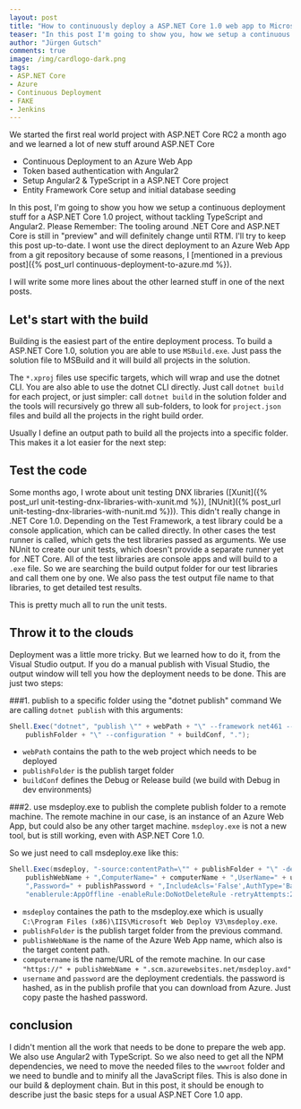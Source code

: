 ```yaml
--- 
layout: post
title: "How to continuously deploy a ASP.​NET Core 1.0 web app to Microsoft Azure"
teaser: "In this post I'm going to show you, how we setup a continuous deployment stuff for a ASP.NET Core 1.0 project. I wont use the direct deployment to an Azure Web App from a git repository because of some reasons."
author: "Jürgen Gutsch"
comments: true
image: /img/cardlogo-dark.png
tags: 
- ASP.NET Core
- Azure
- Continuous Deployment
- FAKE
- Jenkins
---
```


We started the first real world project with ASP.NET Core RC2 a month ago and we learned a lot of new stuff around ASP.NET Core 
- Continuous Deployment to an Azure Web App
- Token based authentication with Angular2
- Setup Angular2 & TypeScript in a ASP.NET Core project
- Entity Framework Core setup and initial database seeding


In this post, I'm going to show you how we setup a continuous deployment stuff for a ASP.NET Core 1.0 project, without tackling TypeScript and Angular2. Please Remember: The tooling around .NET Core and ASP.NET Core is still in "preview" and will definitely change until RTM. I'll try to keep this post up-to-date. I wont use the direct deployment to an Azure Web App from a git repository because of some reasons, I [mentioned in a previous post]({% post_url continuous-deployment-to-azure.md %}).

I will write some more lines about the other learned stuff in one of the next posts. 

## Let's start with the build
Building is the easiest part of the entire deployment process. To build a ASP.NET Core 1.0, solution you are able to use `MSBuild.exe`. Just pass the solution file to MSBuild and it will build all projects in the solution.

The `*.xproj` files use specific targets, which will wrap and use the dotnet CLI. You are also able to use the dotnet CLI directly. Just call `dotnet build` for each project, or just simpler: call `dotnet build` in the solution folder and the tools will recursively go threw all sub-folders, to look for `project.json` files and build all the projects in the right build order.

Usually I define an output path to build all the projects into a specific folder. This makes it a lot easier for the next step:

## Test the code
Some months ago, I wrote about unit testing DNX libraries ([Xunit]({% post_url unit-testing-dnx-libraries-with-xunit.md %}), [NUnit]({% post_url unit-testing-dnx-libraries-with-nunit.md %})). This didn't really change in .NET Core 1.0. Depending on the Test Framework, a test library could be a console application, which can be called directly. In other cases the test runner is called, which gets the test libraries passed as arguments. We use NUnit to create our unit tests, which doesn't provide a separate runner yet for .NET Core. All of the test libraries are console apps and will build to a `.exe` file. So we are searching the build output folder for our test libraries and call them one by one. We also pass the test output file name to that libraries, to get detailed test results.

This is pretty much all to run the unit tests.

## Throw it to the clouds
Deployment was a little more tricky. But we learned how to do it, from the Visual Studio output. If you do a manual publish with Visual Studio, the output window will tell you how the deployment needs to be done. This are just two steps:

###1. publish to a specific folder using the "dotnet publish" command
We are calling `dotnet publish` with this arguments:

~~~ csharp
Shell.Exec("dotnet", "publish \"" + webPath + "\" --framework net461 --output \"" + 
    publishFolder + "\" --configuration " + buildConf, ".");
~~~
- `webPath` contains the path to the web project which needs to be deployed
- `publishFolder` is the publish target folder
- `buildConf` defines the Debug or Release build (we build with Debug in dev environments)


###2. use msdeploy.exe to publish the complete publish folder to a remote machine. 
The remote machine in our case, is an instance of an Azure Web App, but could also be any other target machine. `msdeploy.exe` is not a new tool, but is still working, even with ASP.NET Core 1.0.

So we just need to call msdeploy.exe like this:
~~~ csharp
Shell.Exec(msdeploy, "-source:contentPath=\"" + publishFolder + "\" -dest:contentPath=" + 
    publishWebName + ",ComputerName=" + computerName + ",UserName=" + username + 
    ",Password=" + publishPassword + ",IncludeAcls='False',AuthType='Basic' -verb:sync -" + 
    "enablerule:AppOffline -enableRule:DoNotDeleteRule -retryAttempts:20",".")
~~~

- `msdeploy` containes the path to the msdeploy.exe which is usually `C:\Program Files (x86)\IIS\Microsoft Web Deploy V3\msdeploy.exe`.
- `publishFolder` is the publish target folder from the previous command.
- `publishWebName` is the name of the Azure Web App name, which also is the target content path.
- `computername` is the name/URL of the remote machine. In our case `"https://" + publishWebName + ".scm.azurewebsites.net/msdeploy.axd"`
- `username` and `password` are the deployment credentials. the password is hashed, as in the publish profile that you can download from Azure. Just copy paste the hashed password.

## conclusion
I didn't mention all the work that needs to be done to prepare the web app. We also use Angular2 with TypeScript. So we also need to get all the NPM dependencies, we need to move the needed files to the `wwwroot` folder and we need to bundle and to minify all the JavaScript files. This is also done in our build & deployment chain. But in this post, it should be enough to describe just the basic steps for a usual ASP.NET Core 1.0 app.